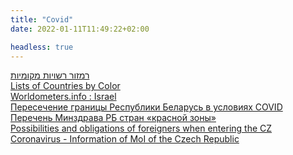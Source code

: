 ```yaml
---
title: "Covid"
date: 2022-01-11T11:49:22+02:00

headless: true
---
```


[רמזור רשויות מקומיות](https://corona.health.gov.il/ramzor/) \
[Lists of Countries by Color](https://corona.health.gov.il/en/country-status/) \
[Worldometers.info : Israel](https://www.worldometers.info/coronavirus/country/israel/) \
[Пересечение границы Республики Беларусь в условиях COVID](https://gpk.gov.by/covid-19/) \
[Перечень Минздрава РБ стран «красной зоны»](http://minzdrav.gov.by/ru/dlya-belorusskikh-grazhdan/strany-krasnoy-zony.php) \
[Possibilities and obligations of foreigners when entering the CZ](https://covid.gov.cz/en/situations/foreigners/possibilities-and-obligations-foreigners-when-entering-cz) \
[Coronavirus - Information of MoI of the Czech Republic](https://www.mvcr.cz/mvcren/article/coronavirus-information-of-moi.aspx)